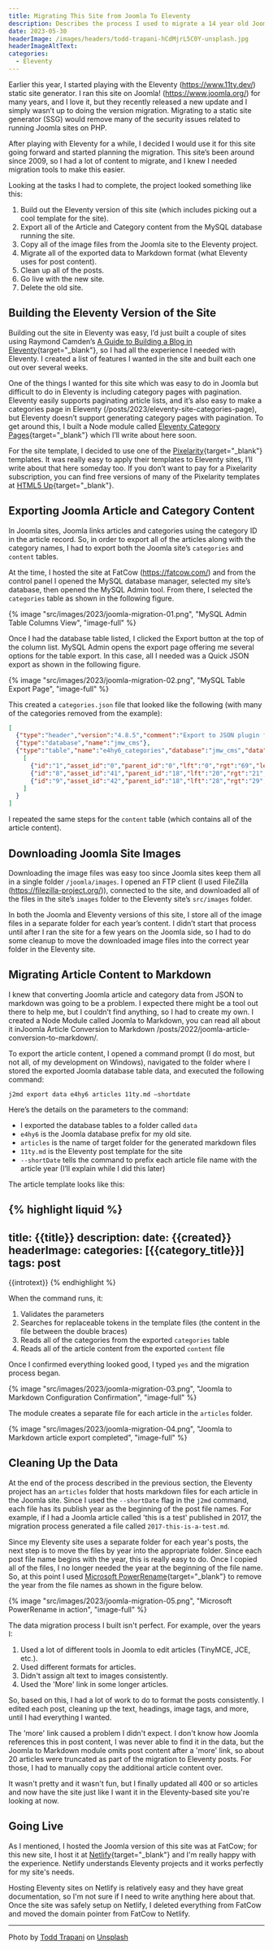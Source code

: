 ```yaml
---
title: Migrating This Site from Joomla To Eleventy
description: Describes the process I used to migrate a 14 year old Joomla site (this one) to Eleventy and the tools I created to simplify the process (that you can use in your Joomla to Eleventy migrations).
date: 2023-05-30
headerImage: /images/headers/todd-trapani-hCdMjrL5C0Y-unsplash.jpg
headerImageAltText: 
categories:
  - Eleventy
---
```


Earlier this year, I started playing with the Eleventy (https://www.11ty.dev/) static site generator. I ran this site on Joomla! (https://www.joomla.org/) for many years, and I love it, but they recently released a new update and I simply wasn’t up to doing the version migration. Migrating to a static site generator (SSG) would remove many of the security issues related to running Joomla sites on PHP. 

After playing with Eleventy for a while, I decided I would use it for this site going forward and started planning the migration. This site’s been around since 2009, so I had a lot of content to migrate, and I knew I needed migration tools to make this easier. 

Looking at the tasks I had to complete, the project looked something like this:

1. Build out the Eleventy version of this site (which includes picking out a cool template for the site).
2. Export all of the Article and Category content from the MySQL database running the site.
3. Copy all of the image files from the Joomla site to the Eleventy project.
4. Migrate all of the exported data to Markdown format (what Eleventy uses for post content).
5. Clean up all of the posts.
6. Go live with the new site.
7. Delete the old site.

## Building the Eleventy Version of the Site

Building out the site in Eleventy was easy, I’d just built a couple of sites using Raymond Camden’s [A Guide to Building a Blog in Eleventy](https://www.raymondcamden.com/2022/01/19/a-guide-to-building-a-blog-in-eleventy){target="_blank"}, so I had all the experience I needed with Eleventy. I created a list of features I wanted in the site and built each one out over several weeks.

One of the things I wanted for this site which was easy to do in Joomla but difficult to do in Eleventy is including category pages with pagination. Eleventy easily supports paginating article lists, and it’s also easy to make a categories page in Eleventy (/posts/2023/eleventy-site-categories-page), but Eleventy doesn’t support generating category pages with pagination. To get around this, I built a Node module called [Eleventy Category Pages](https://www.npmjs.com/package/eleventy-category-pages){target="_blank"} which I’ll write about here soon.

For the site template, I decided to use one of the [Pixelarity](https://pixelarity.com/){target="_blank"} templates. It was really easy to apply their templates to Eleventy sites, I’ll write about that here someday too. If you don’t want to pay for a Pixelarity subscription, you can find free versions of many of the Pixelarity templates at [HTML5 Up](https://html5up.net/){target="_blank"}. 

## Exporting Joomla Article and Category Content

In Joomla sites, Joomla links articles and categories using the category ID in the article record. So, in order to export all of the articles along with the category names, I had to export both the Joomla site’s `categories` and `content` tables. 

At the time, I hosted the site at FatCow (https://fatcow.com/) and from the control panel I opened the MySQL database manager, selected my site’s database, then opened the MySQL Admin tool. From there, I selected the `categories` table as shown in the following figure.

{% image "src/images/2023/joomla-migration-01.png", "MySQL Admin Table Columns View", "image-full" %}

Once I had the database table listed, I clicked the Export button at the top of the column list. MySQL Admin opens the export page offering me several options for the table export. In this case, all I needed was a Quick JSON export as shown in the following figure.

{% image "src/images/2023/joomla-migration-02.png", "MySQL Table Export Page", "image-full" %}

This created a `categories.json` file that looked like the following (with many of the categories removed from the example):

```json
[
  {"type":"header","version":"4.8.5","comment":"Export to JSON plugin for PHPMyAdmin"},
  {"type":"database","name":"jmw_cms"},
  {"type":"table","name":"e4hy6_categories","database":"jmw_cms","data": 
    [
      {"id":"1","asset_id":"0","parent_id":"0","lft":"0","rgt":"69","level":"0","path":"","extension":"system","title":"ROOT","alias":"root","note":"","description":"","published":"1","checked_out":"0","checked_out_time":"0000-00-00 00:00:00","access":"1","params":"{}","metadesc":"","metakey":"","metadata":"","created_user_id":"0","created_time":"2009-10-18 16:07:09","modified_user_id":"0","modified_time":"0000-00-00 00:00:00","hits":"0","language":"*","version":"1"},
      {"id":"8","asset_id":"41","parent_id":"18","lft":"20","rgt":"21","level":"2","path":"category-posts\/category-cms","extension":"com_content","title":"Content Management Systems","alias":"category-cms","note":"","description":"<p>I'm interested in many different open source content management systems (CMS), so in this area of the site I'll post articles about particular CMS I'm working with or something related to a specific glitch or feature I've discovered. I'll also try to write about new CMS I've heard of.<\/p>","published":"1","checked_out":"0","checked_out_time":"0000-00-00 00:00:00","access":"1","params":"{\"category_layout\":\"\",\"image\":\"\",\"image_alt\":\"\"}","metadesc":"","metakey":"","metadata":"{\"author\":\"\",\"robots\":\"\"}","created_user_id":"0","created_time":"0000-00-00 00:00:00","modified_user_id":"62","modified_time":"2017-03-08 20:34:03","hits":"0","language":"*","version":"1"},
      {"id":"9","asset_id":"42","parent_id":"18","lft":"28","rgt":"29","level":"2","path":"category-posts\/category-miscellaneous","extension":"com_content","title":"Miscellaneous","alias":"category-miscellaneous","note":"","description":"<p>This area is for posts that just don't fit anywhere else on the site. If I see something interesting, I'll write about it and post it here. <\/p>","published":"1","checked_out":"0","checked_out_time":"0000-00-00 00:00:00","access":"1","params":"{\"category_layout\":\"\",\"image\":\"\"}","metadesc":"","metakey":"","metadata":"{\"author\":\"\",\"robots\":\"\"}","created_user_id":"0","created_time":"0000-00-00 00:00:00","modified_user_id":"62","modified_time":"2013-01-23 18:16:09","hits":"0","language":"*","version":"1"},
    ]
  }
]
```

I repeated the same steps for the `content` table (which contains all of the article content).

## Downloading Joomla Site Images

Downloading the image files was easy too since Joomla sites keep them all in a single folder `/joomla/images`.  I opened an FTP client (I used FileZilla (https://filezilla-project.org/)), connected to the site, and downloaded all of the files in the site’s `images` folder to the Eleventy site’s `src/images` folder.

In both the Joomla and Eleventy versions of this site, I store all of the image files in a separate folder for each year’s content. I didn’t start that process until after I ran the site for a few years on the Joomla side, so I had to do some cleanup to move the downloaded image files into the correct year folder in the Eleventy site.

## Migrating Article Content to Markdown

I knew that converting Joomla article and category data from JSON to markdown was going to be a problem. I expected there might be a tool out there to help me, but I couldn’t find anything, so I had to create my own. I created a Node Module called Joomla to Markdown, you can read all about it inJoomla Article Conversion to Markdown  /posts/2022/joomla-article-conversion-to-markdown/. 

To export the article content, I opened a command prompt (I do most, but not all, of my development on Windows), navigated to the folder where I stored the exported Joomla database table data, and executed the following command:

```shell
j2md export data e4hy6 articles 11ty.md –shortdate
```

Here’s the details on the parameters to the command:

* I exported the database tables to a folder called `data`
* `e4hy6` is the Joomla database prefix for my old site. 
* `articles` is the name of target folder for the generated markdown files
* `11ty.md` is the Eleventy post template for the site
* `--shortDate` tells the command to prefix each article file name with the article year (I’ll explain while I did this later)

The article template looks like this:

{% highlight liquid %}
---
title: {{title}}
description: 
date: {{created}}
headerImage: 
categories: [{{category_title}}]
tags: post
---

{{introtext}}
{% endhighlight %}

When the command runs, it:

1. Validates the parameters
2. Searches for replaceable tokens in the template files (the content in the file between the double braces)
3. Reads all of the categories from the exported `categories` table
4. Reads all of the article content from the exported `content` file 

Once I confirmed everything looked good, I typed `yes` and the migration process began.

{% image "src/images/2023/joomla-migration-03.png", "Joomla to Markdown Configuration Confirmation", "image-full" %}

The module creates a separate file for each article in the `articles` folder.

{% image "src/images/2023/joomla-migration-04.png", "Joomla to Markdown article export completed", "image-full" %}

## Cleaning Up the Data

At the end of the process described in the previous section, the Eleventy project has an `articles` folder that hosts markdown files for each article in the Joomla site. Since I used the `--shortDate` flag in the `j2md` command, each file has its publish year as the beginning of the post file names. For example, if I had a Joomla article called 'this is a test' published in 2017, the migration process generated a file called `2017-this-is-a-test.md`. 

Since my Eleventy site uses a separate folder for each year's posts, the next step is to move the files by year into the appropriate folder. Since each post file name begins with the year, this is really easy to do. Once I copied all of the files, I no longer needed the year at the beginning of the file name. So, at this point I used [Microsoft PowerRename](https://learn.microsoft.com/en-us/windows/powertoys/powerrename){target="_blank"} to remove the year from the file names as shown in the figure below.

{% image "src/images/2023/joomla-migration-05.png", "Microsoft PowerRename in action", "image-full" %}

The data migration process I built isn't perfect. For example, over the years I:

1. Used a lot of different tools in Joomla to edit articles (TinyMCE, JCE, etc.).
2. Used different formats for articles.
3. Didn't assign alt text to images consistently.
4. Used the 'More' link in some longer articles.

So, based on this, I had a lot of work to do to format the posts consistently. I edited each post, cleaning up the text, headings, image tags, and more, until I had everything I wanted. 

The 'more' link caused a problem I didn't expect. I don't know how Joomla references this in post content, I was never able to find it in the data, but the Joomla to Markdown module omits post content after a 'more' link, so about 20 articles were truncated as part of the migration to Eleventy posts. For those, I had to manually copy the additional article content over. 

It wasn't pretty and it wasn't fun, but I finally updated all 400 or so articles and now have the site just like I want it in the Eleventy-based site you're looking at now.

## Going Live

As I mentioned, I hosted the Joomla version of this site was at FatCow; for this new site, I host it at [Netlify](https://www.netlify.com/){target="_blank"} and I'm really happy with the experience. Netlify understands Eleventy projects and it works perfectly for my site's needs. 

Hosting Eleventy sites on Netlify is relatively easy and they have great documentation, so I'm not sure if I need to write anything here about that. Once the site was safely setup on Netlify, I deleted everything from FatCow and moved the domain pointer from FatCow to Netlify.

*** 

Photo by <a href="https://unsplash.com/fr/@ttrapani?utm_source=unsplash&utm_medium=referral&utm_content=creditCopyText" target="_blank">Todd Trapani</a> on <a href="https://unsplash.com/photos/hCdMjrL5C0Y?utm_source=unsplash&utm_medium=referral&utm_content=creditCopyText" target="_blank">Unsplash</a>
  